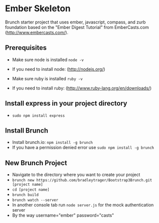 # Ember Skeleton
Brunch starter project that uses ember, javascript, compass, and zurb foundation based on the "Ember Digest Tutorial" from EmberCasts.com (http://www.embercasts.com/).

## Prerequisites
* Make sure node is installed `node -v`
* If you need to install node: (http://nodejs.org/)

* Make sure ruby is installed `ruby -v`
* If you need to install ruby: (http://www.ruby-lang.org/en/downloads/)

## Install express in your project directory
* `sudo npm install express`

## Install Brunch
* Install brunch.io: `npm install -g brunch`
* If you have a permission denied error use `sudo npm install -g brunch`

## New Brunch Project
* Navigate to the directory where you want to create your project
* `brunch new https://github.com/bradleytrager/Bootstrap3Brunch.git [project name]`
* `cd [project name]`
* `brunch build`
* `brunch watch --server`
* In another console tab run `node server.js` for the mock authentication server
* By the way username="ember" password="casts"


